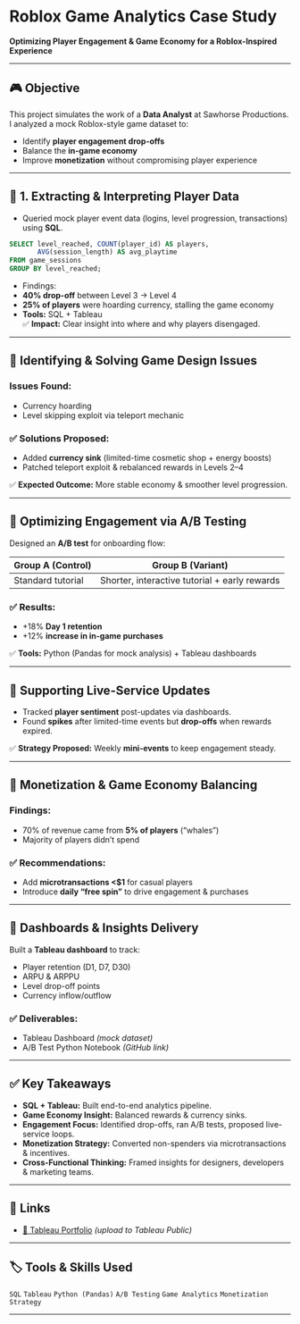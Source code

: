 #  Roblox Game Analytics Case Study
**Optimizing Player Engagement & Game Economy for a Roblox-Inspired Experience**

---

## 🎮 Objective
This project simulates the work of a **Data Analyst** at Sawhorse Productions.  
I analyzed a mock Roblox-style game dataset to:
- Identify **player engagement drop-offs**
- Balance the **in-game economy**
- Improve **monetization** without compromising player experience

---

## 📌 1. Extracting & Interpreting Player Data
- Queried mock player event data (logins, level progression, transactions) using **SQL**.

```sql
SELECT level_reached, COUNT(player_id) AS players,
       AVG(session_length) AS avg_playtime
FROM game_sessions
GROUP BY level_reached;
```
- Findings:
- **40% drop-off** between Level 3 → Level 4
- **25% of players** were hoarding currency, stalling the game economy
- **Tools:** SQL + Tableau  
✅ **Impact:** Clear insight into where and why players disengaged.

---

## 📌 Identifying & Solving Game Design Issues

### Issues Found:
- Currency hoarding  
- Level skipping exploit via teleport mechanic  

### ✅ Solutions Proposed:
- Added **currency sink** (limited-time cosmetic shop + energy boosts)  
- Patched teleport exploit & rebalanced rewards in Levels 2–4  

✅ **Expected Outcome:** More stable economy & smoother level progression.

---

## 📌 Optimizing Engagement via A/B Testing

Designed an **A/B test** for onboarding flow:

| Group A (Control) | Group B (Variant) |
|-------------------|-------------------|
| Standard tutorial | Shorter, interactive tutorial + early rewards |

### ✅ Results:
- +18% **Day 1 retention**
- +12% **increase in in-game purchases**

✅ **Tools:** Python (Pandas for mock analysis) + Tableau dashboards

---

## 📌 Supporting Live-Service Updates

- Tracked **player sentiment** post-updates via dashboards.  
- Found **spikes** after limited-time events but **drop-offs** when rewards expired.  

✅ **Strategy Proposed:** Weekly **mini-events** to keep engagement steady.

---

## 📌 Monetization & Game Economy Balancing

### Findings:
- 70% of revenue came from **5% of players** (“whales”)  
- Majority of players didn’t spend  

### ✅ Recommendations:
- Add **microtransactions <$1** for casual players  
- Introduce **daily “free spin”** to drive engagement & purchases  

---

## 📌 Dashboards & Insights Delivery

Built a **Tableau dashboard** to track:
- Player retention (D1, D7, D30)
- ARPU & ARPPU
- Level drop-off points
- Currency inflow/outflow

### ✅ Deliverables:
- Tableau Dashboard *(mock dataset)*
- A/B Test Python Notebook *(GitHub link)*

---

## ✅ Key Takeaways

- **SQL + Tableau:** Built end-to-end analytics pipeline.  
- **Game Economy Insight:** Balanced rewards & currency sinks.  
- **Engagement Focus:** Identified drop-offs, ran A/B tests, proposed live-service loops.  
- **Monetization Strategy:** Converted non-spenders via microtransactions & incentives.  
- **Cross-Functional Thinking:** Framed insights for designers, developers & marketing teams.

---

## 📌 Links

- [🔗 Tableau Portfolio](https://public.tableau.com/app/profile/samantha.yoong/vizzes) *(upload to Tableau Public)*    

---

## 🏷️ Tools & Skills Used

`SQL` `Tableau` `Python (Pandas)` `A/B Testing` `Game Analytics` `Monetization Strategy`

---
